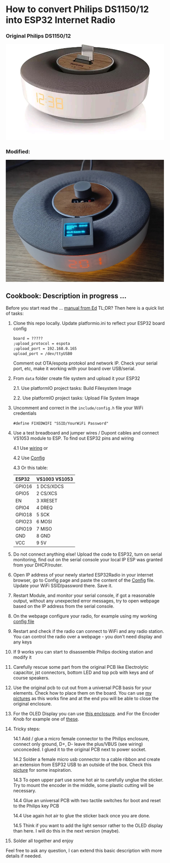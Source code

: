 # How to convert Philips DS1150/12 into ESP32 Internet Radio

### Original Philips DS1150/12
<img src="https://raw.githubusercontent.com/petervflocke/ESP32Radio-V2PvF/master/Philips_DS1150/Philips-DS1150.jpeg" width="500">

### Modified:
<img src="https://raw.githubusercontent.com/petervflocke/ESP32Radio-V2PvF/master/Philips_DS1150/Fidelio-InternetRadio.jpg" width=500>


## Cookbook: Description in progress ...

Before you start read the ... [manual from Ed](../doc/ESP32-radio.odt)
TL;DR? Then here is a quick list of tasks:

1. Clone this repo locally. Update platformio.ini to reflect your ESP32 board config 
    ```
    board = ?????
    ;upload_protocol = espota
    ;upload_port = 192.168.0.165
    upload_port = /dev/ttyUSB0
    ```
    Comment out OTA/espota protokol and network IP. Check your serial port, etc, make it working with your board over USB/serial.

2. From `data` folder create file system and upload it your ESP32

    2.1. Use platformIO project tasks: Build Filesystem Image

    2.2. Use platformIO project tasks: Upload File System Image

3. Uncomment and correct in the `include/config.h` file your WiFi credentials

    ```#define FIXEDWIFI "SSID/YourWiFi Password"```


4. Use a test breadboard and jumper wires / Dupont cables and connect VS1053 module to ESP. To find out ESP32 pins and wiring

    4.1 Use [wiring](https://raw.githubusercontent.com/petervflocke/ESP32Radio-V2PvF/master/Philips_DS1150/PhilipsESP32Radio.png) or

    4.2 Use [Config](https://github.com/petervflocke/ESP32Radio-V2PvF/blob/master/include/config.txt)

    4.3 Or this table:

    | ESP32   | VS1003 VS1053   |
    | ------- | ----------------|
    | GPIO16  | 1 DCS/XDCS      |
    | GPIO5   | 2 CS/XCS        |
    | EN      | 3 XRESET        |
    | GPIO4   | 4 DREQ          |
    | GPIO18  | 5 SCK           |
    | GPIO23  | 6 MOSI          |
    | GPIO19  | 7 MISO          |
    | GND     | 8 GND           |
    | VCC     | 9 5V            |

5. Do not connect anything else! Upload the code to ESP32, turn on serial monitoring, find out on the serial console your local IP ESP was granted from your DHCP/router.

6. Open IP address of your newly started ESP32Radio in your internet browser, go to Config page and paste the content of the [Config](include/config.txt) file. Update your WiFi SSID/password there. Save it.

7. Restart Module, and monitor your serial console, if got a reasonable output, without any unexpected error messages, try to open webpage based on the IP address from the serial console.

8. On the webpage configure your radio, for example using my working [config file](https://github.com/petervflocke/ESP32Radio-V2PvF/blob/master/include/config.txt)

9. Restart and check if the radio can connect to WiFi and any radio station. You can control the radio over a webpage - you don't need display and any keys

10. If 9 works you can start to disassemble Philips docking station and modify it

11. Carefully rescue some part from the original PCB like Electrolytic capacitor, jst connectors, bottom LED and top pcb with keys and of course speakers.

12. Use the original pcb to cut out from a universal PCB basis for your elements. Check how to place them on the board. You can use [my pictures](https://github.com/petervflocke/ESP32Radio-V2PvF/tree/master/Philips_DS1150) as this works fine and at the end you will be able to close the original enclosure.

13. For the OLED Display you can use [this enclosure](https://www.thingiverse.com/thing:2176764). and For the Encoder Knob for example one of [these](EncoderKnobs.stl).

14. Tricky steps:

    14.1 Add / glue a micro female connector to the Philips enclosure, connect only ground, D+, D- leave the plus/VBUS (see wiring) unconceded. I glued it to the original PCB next to power socket.

    14.2 Solder a female micro usb connector to a cable ribbon and create an extension from ESP32 USB to an outside of the box. Check this [picture](https://raw.githubusercontent.com/petervflocke/ESP32Radio-V2PvF/master/Philips_DS1150/IMG20230204121923.jpg) for some inspiration.
    
    14.3 To open upper part use some hot air to carefully unglue the sticker. Try to mount the encoder in the middle, some plastic cutting will be necessary. 

    14.4 Glue an universal PCB with two tactile switches for boot and reset to the Philips key PCB
    
    14.4 Use again hot air to glue the sticker back once you are done.
    
    14.5 Think if you want to add the light sensor rather to the OLED display than here. I will do this in the next version (maybe).

15. Solder all together and enjoy

Feel free to ask any question, I can extend this basic description with more details if needed.

